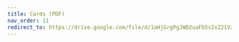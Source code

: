 ```yaml
---
title: Cards (PDF)
nav_order: 11
redirect_to: https://drive.google.com/file/d/1aHjGrgPgJWD2uaFb5sIxZ21VzCtriqg6/view?usp=sharing
---
```


